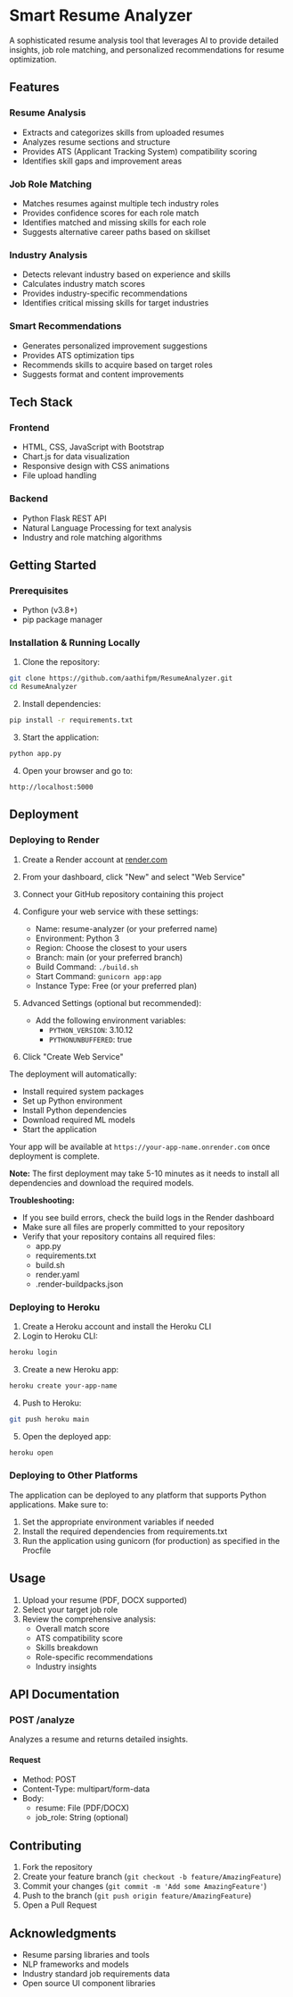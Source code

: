 # Smart Resume Analyzer

A sophisticated resume analysis tool that leverages AI to provide detailed insights, job role matching, and personalized recommendations for resume optimization.

## Features

### Resume Analysis
- Extracts and categorizes skills from uploaded resumes
- Analyzes resume sections and structure
- Provides ATS (Applicant Tracking System) compatibility scoring
- Identifies skill gaps and improvement areas

### Job Role Matching
- Matches resumes against multiple tech industry roles
- Provides confidence scores for each role match
- Identifies matched and missing skills for each role
- Suggests alternative career paths based on skillset

### Industry Analysis
- Detects relevant industry based on experience and skills
- Calculates industry match scores
- Provides industry-specific recommendations
- Identifies critical missing skills for target industries

### Smart Recommendations
- Generates personalized improvement suggestions
- Provides ATS optimization tips
- Recommends skills to acquire based on target roles
- Suggests format and content improvements

## Tech Stack

### Frontend
- HTML, CSS, JavaScript with Bootstrap
- Chart.js for data visualization
- Responsive design with CSS animations
- File upload handling

### Backend
- Python Flask REST API
- Natural Language Processing for text analysis
- Industry and role matching algorithms

## Getting Started

### Prerequisites
- Python (v3.8+)
- pip package manager

### Installation & Running Locally

1. Clone the repository:
```bash
git clone https://github.com/aathifpm/ResumeAnalyzer.git
cd ResumeAnalyzer
```

2. Install dependencies:
```bash
pip install -r requirements.txt
```

3. Start the application:
```bash
python app.py
```

4. Open your browser and go to:
```
http://localhost:5000
```

## Deployment

### Deploying to Render

1. Create a Render account at [render.com](https://render.com)
2. From your dashboard, click "New" and select "Web Service"
3. Connect your GitHub repository containing this project
4. Configure your web service with these settings:
   - Name: resume-analyzer (or your preferred name)
   - Environment: Python 3
   - Region: Choose the closest to your users
   - Branch: main (or your preferred branch)
   - Build Command: `./build.sh`
   - Start Command: `gunicorn app:app`
   - Instance Type: Free (or your preferred plan)

5. Advanced Settings (optional but recommended):
   - Add the following environment variables:
     - `PYTHON_VERSION`: 3.10.12
     - `PYTHONUNBUFFERED`: true

6. Click "Create Web Service"

The deployment will automatically:
- Install required system packages
- Set up Python environment
- Install Python dependencies
- Download required ML models
- Start the application

Your app will be available at `https://your-app-name.onrender.com` once deployment is complete.

**Note:** The first deployment may take 5-10 minutes as it needs to install all dependencies and download the required models.

**Troubleshooting:**
- If you see build errors, check the build logs in the Render dashboard
- Make sure all files are properly committed to your repository
- Verify that your repository contains all required files:
  - app.py
  - requirements.txt
  - build.sh
  - render.yaml
  - .render-buildpacks.json

### Deploying to Heroku

1. Create a Heroku account and install the Heroku CLI
2. Login to Heroku CLI:
```bash
heroku login
```

3. Create a new Heroku app:
```bash
heroku create your-app-name
```

4. Push to Heroku:
```bash
git push heroku main
```

5. Open the deployed app:
```bash
heroku open
```

### Deploying to Other Platforms

The application can be deployed to any platform that supports Python applications. Make sure to:

1. Set the appropriate environment variables if needed
2. Install the required dependencies from requirements.txt
3. Run the application using gunicorn (for production) as specified in the Procfile

## Usage

1. Upload your resume (PDF, DOCX supported)
2. Select your target job role
3. Review the comprehensive analysis:
   - Overall match score
   - ATS compatibility score
   - Skills breakdown
   - Role-specific recommendations
   - Industry insights

## API Documentation

### POST /analyze
Analyzes a resume and returns detailed insights.

#### Request
- Method: POST
- Content-Type: multipart/form-data
- Body:
  - resume: File (PDF/DOCX)
  - job_role: String (optional)

## Contributing

1. Fork the repository
2. Create your feature branch (`git checkout -b feature/AmazingFeature`)
3. Commit your changes (`git commit -m 'Add some AmazingFeature'`)
4. Push to the branch (`git push origin feature/AmazingFeature`)
5. Open a Pull Request

## Acknowledgments

- Resume parsing libraries and tools
- NLP frameworks and models
- Industry standard job requirements data
- Open source UI component libraries
